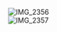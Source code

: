 ![IMG_2356](https://user-images.githubusercontent.com/37787994/152449590-8e88c919-f269-4964-8efe-d01cb87df49f.PNG)  
![IMG_2357](https://user-images.githubusercontent.com/37787994/152449598-f59603c3-2916-4df8-87f7-08c633597380.PNG)
